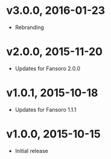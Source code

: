 # v3.0.0, 2016-01-23
* Rebranding

# v2.0.0, 2015-11-20
* Updates for Fansoro 2.0.0

# v1.0.1, 2015-10-18
* Updates for Fansoro 1.1.1

# v1.0.0, 2015-10-15
* Initial release
